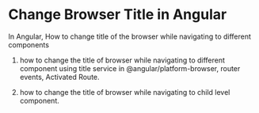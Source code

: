 # Change Browser Title in Angular
In Angular, How to change title of the browser while navigating to different components

1. how to change the title of browser while navigating to different component using title service in @angular/platform-browser, router events, Activated Route.

2. how to change the title of browser while navigating to child level component.

